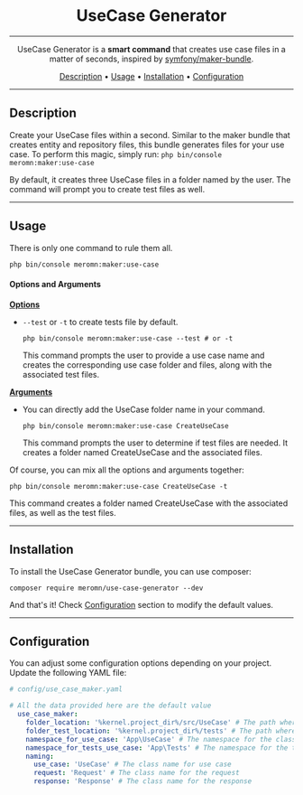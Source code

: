 
<div style="text-align:center;">

# UseCase Generator

---

UseCase Generator is a **smart command** that creates use case files in a matter of seconds, inspired by [symfony/maker-bundle](https://github.com/symfony/maker-bundle).

[Description](#description) •
[Usage](#usage) •
[Installation](#installation) •
[Configuration](#configuration)

</div>

---
## Description
Create your UseCase files within a second. Similar to the maker bundle that creates entity and repository files, this bundle generates files for your use case. To perform this magic, simply run: `php bin/console meromn:maker:use-case`

By default, it creates three UseCase files in a folder named by the user. The command will prompt you to create test files as well.

---
## Usage
There is only one command to rule them all.

```shell
php bin/console meromn:maker:use-case
```
#### Options and Arguments
**<u>Options</u>**

- `--test` or `-t` to create tests file by default.
    ```shell 
    php bin/console meromn:maker:use-case --test # or -t
    ```
  This command prompts the user to provide a use case name and creates the corresponding use case folder and files, along with the associated test files.

**<u>Arguments</u>**

- You can directly add the UseCase folder name in your command.
    ```shell 
    php bin/console meromn:maker:use-case CreateUseCase
    ```
  This command prompts the user to determine if test files are needed. It creates a folder named CreateUseCase and the associated files.

Of course, you can mix all the options and arguments together:
```shell
php bin/console meromn:maker:use-case CreateUseCase -t
```

This command creates a folder named CreateUseCase with the associated files, as well as the test files.

---
## Installation
To install the UseCase Generator bundle, you can use composer:

```shell
composer require meromn/use-case-generator --dev
```
And that's it! Check [Configuration](#configuration) section to modify the default values.

---
## Configuration
You can adjust some configuration options depending on your project. Update the following YAML file:
```yaml
# config/use_case_maker.yaml

# All the data provided here are the default value
  use_case_maker:
    folder_location: '%kernel.project_dir%/src/UseCase' # The path where the folder and files will be created
    folder_test_location: '%kernel.project_dir%/tests' # The path where the folder and tests files will be created 
    namespace_for_use_case: 'App\UseCase' # The namespace for the class 
    namespace_for_tests_use_case: 'App\Tests' # The namespace for the tests class
    naming:
      use_case: 'UseCase' # The class name for use case
      request: 'Request' # The class name for the request
      response: 'Response' # The class name for the response
```